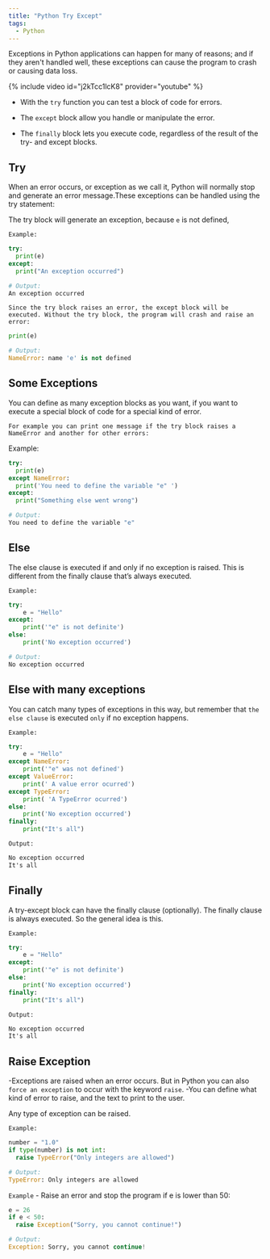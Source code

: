 ```yaml
---
title: "Python Try Except"
tags:
  - Python
---
```


Exceptions in Python applications can happen for many of reasons; and if they aren't handled well, these exceptions can cause the program to crash or causing data loss.

{% include video id="j2kTcc1lcK8" provider="youtube" %}

- With the `try` function you can test a block of code for errors.

- The `except` block allow you handle or manipulate the error.

- The `finally` block lets you execute code, regardless of the result of the try- and except blocks.

## Try

When an error occurs, or exception as we call it, Python will normally stop and generate an error message.These exceptions can be handled using the try statement:

The try block will generate an exception, because `e` is not defined,

`Example:`

```python
try:
  print(e)
except:
  print("An exception occurred") 

# Output:
An exception occurred
```

`Since the try block raises an error, the except block will be executed. Without the try block, the program will crash and raise an error:`

```python
print(e)

# Output:
NameError: name 'e' is not defined
```

## Some Exceptions

You can define as many exception blocks as you want,  if you want to execute a special block of code for a special kind of error.

`For example you can print one message if the try block raises a NameError and another for other errors:`

Example:

```python
try:
  print(e)
except NameError:
  print('You need to define the variable "e" ')
except:
  print("Something else went wrong") 

# Output:
You need to define the variable "e"
```

## Else

The else clause is executed if and only if no exception is raised. This is different from the finally clause that’s always executed.

`Example:`

```python
try:
    e = "Hello"
except:
    print('"e" is not definite')
else:
    print('No exception occurred')

# Output:
No exception occurred
```

## Else with many exceptions

You can catch many types of exceptions in this way, but remember that `the else clause` is executed `only` if no exception happens.

`Example:`

```python
try:
    e = "Hello"
except NameError:
    print('"e" was not defined')
except ValueError:
    print(' A value error ocurred')
except TypeError:
    print( 'A TypeError ocurred')
else:
    print('No exception occurred')
finally:
    print("It's all")
```

`Output:`

```txt
No exception occurred
It's all
```

## Finally

A try-except block can have the finally clause (optionally). The finally clause is always executed.
So the general idea is this.

`Example:`

```python
try:
    e = "Hello"
except:
    print('"e" is not definite')
else:
    print('No exception occurred')
finally:
    print("It's all")
```

`Output:`

```txt
No exception occurred
It's all
```

## Raise Exception

-Exceptions are raised when an error occurs. But in Python you can also `force an exception` to occur with the keyword `raise`.
-You can define what kind of error to raise, and the text to print to the user.

Any type of exception can be raised.

`Example:`

```python
number = "1.0"
if type(number) is not int:
  raise TypeError("Only integers are allowed")

# Output:
TypeError: Only integers are allowed
```

`Example` - Raise an error and stop the program if e is lower than 50:

```python
e = 26
if e < 50:
  raise Exception("Sorry, you cannot continue!")

# Output:
Exception: Sorry, you cannot continue!
```
